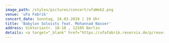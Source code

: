 ```yaml
---
image_path: /styles/pictures/concert/ufaWeb2.png
venue: 'uFa Fabrik'
concert_date: Sonntag, 24.03.2019 | 19 Uhr
title: 'Babylon Soloists feat. Mohannad Nasser'
address: Viktoriastr. 10-18 , 12105 Berlin 
details: <a target="_blank" href="https://ufafabrik.reservix.de/p/reservix/group/296850">Tickets</a>
---
```

